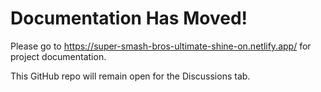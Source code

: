 # Documentation Has Moved!

Please go to https://super-smash-bros-ultimate-shine-on.netlify.app/ for project documentation. 

This GitHub repo will remain open for the Discussions tab.
